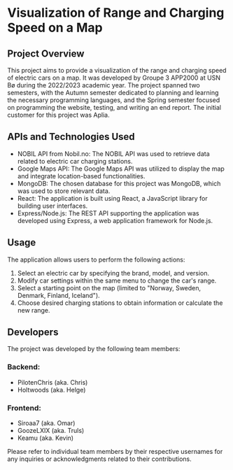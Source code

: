 # Visualization of Range and Charging Speed on a Map

## Project Overview
This project aims to provide a visualization of the range and charging speed of electric cars on a map. It was developed by Groupe 3 APP2000 at USN Bø during the 2022/2023 academic year. The project spanned two semesters, with the Autumn semester dedicated to planning and learning the necessary programming languages, and the Spring semester focused on programming the website, testing, and writing an end report. The initial customer for this project was Aplia.

## APIs and Technologies Used
- NOBIL API from Nobil.no: The NOBIL API was used to retrieve data related to electric car charging stations.
- Google Maps API: The Google Maps API was utilized to display the map and integrate location-based functionalities.
- MongoDB: The chosen database for this project was MongoDB, which was used to store relevant data.
- React: The application is built using React, a JavaScript library for building user interfaces.
- Express/Node.js: The REST API supporting the application was developed using Express, a web application framework for Node.js.

## Usage
The application allows users to perform the following actions:
1. Select an electric car by specifying the brand, model, and version.
2. Modify car settings within the same menu to change the car's range.
3. Select a starting point on the map (limited to "Norway, Sweden, Denmark, Finland, Iceland").
4. Choose desired charging stations to obtain information or calculate the new range.

## Developers
The project was developed by the following team members:
### Backend:
- PilotenChris (aka. Chris)
- Holtwoods (aka. Helge)

### Frontend:
- Siroaa7 (aka. Omar)
- GoozeLXIX (aka. Truls)
- Keamu (aka. Kevin)

Please refer to individual team members by their respective usernames for any inquiries or acknowledgments related to their contributions.
